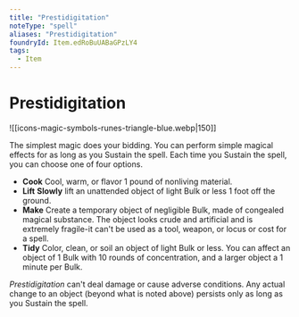 ```yaml
---
title: "Prestidigitation"
noteType: "spell"
aliases: "Prestidigitation"
foundryId: Item.edRoBuUABaGPzLY4
tags:
  - Item
---
```


# Prestidigitation
![[icons-magic-symbols-runes-triangle-blue.webp|150]]

The simplest magic does your bidding. You can perform simple magical effects for as long as you Sustain the spell. Each time you Sustain the spell, you can choose one of four options.

*   **Cook** Cool, warm, or flavor 1 pound of nonliving material.
*   **Lift** **Slowly** lift an unattended object of light Bulk or less 1 foot off the ground.
*   **Make** Create a temporary object of negligible Bulk, made of congealed magical substance. The object looks crude and artificial and is extremely fragile-it can't be used as a tool, weapon, or locus or cost for a spell.
*   **Tidy** Color, clean, or soil an object of light Bulk or less. You can affect an object of 1 Bulk with 10 rounds of concentration, and a larger object a 1 minute per Bulk.

_Prestidigitation_ can't deal damage or cause adverse conditions. Any actual change to an object (beyond what is noted above) persists only as long as you Sustain the spell.
